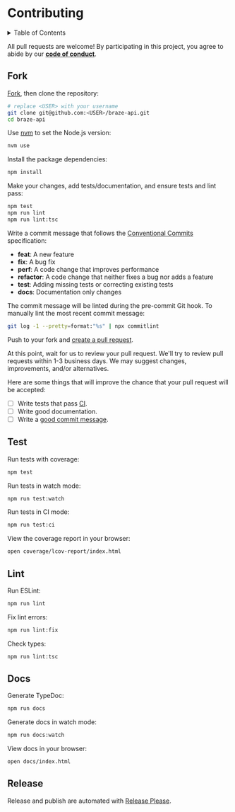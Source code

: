 # Contributing

<details>
<summary>Table of Contents</summary>

- [Fork](#fork)
- [Test](#test)
- [Lint](#lint)
- [Docs](#docs)
- [Release](#release)

</details>

All pull requests are welcome! By participating in this project, you
agree to abide by our **[code of conduct]**.

[code of conduct]: https://github.com/remarkablemark/.github/blob/master/CODE_OF_CONDUCT.md

## Fork

[Fork], then clone the repository:

[fork]: https://github.com/remarkablemark/braze-api/fork

```sh
# replace <USER> with your username
git clone git@github.com:<USER>/braze-api.git
cd braze-api
```

Use [nvm](https://github.com/nvm-sh/nvm#intro) to set the Node.js version:

```sh
nvm use
```

Install the package dependencies:

```sh
npm install
```

Make your changes, add tests/documentation, and ensure tests and lint pass:

```sh
npm test
npm run lint
npm run lint:tsc
```

Write a commit message that follows the [Conventional Commits][commit] specification:

- **feat**: A new feature
- **fix**: A bug fix
- **perf**: A code change that improves performance
- **refactor**: A code change that neither fixes a bug nor adds a feature
- **test**: Adding missing tests or correcting existing tests
- **docs**: Documentation only changes

The commit message will be linted during the pre-commit Git hook.
To manually lint the most recent commit message:

```sh
git log -1 --pretty=format:"%s" | npx commitlint
```

Push to your fork and [create a pull request][pr].

[pr]: https://github.com/remarkablemark/braze-api/compare/

At this point, wait for us to review your pull request. We'll try to review pull requests within
1-3 business days. We may suggest changes, improvements, and/or alternatives.

Here are some things that will improve the chance that your pull request will be accepted:

- [ ] Write tests that pass [CI].
- [ ] Write good documentation.
- [ ] Write a [good commit message][commit].

[ci]: https://github.com/remarkablemark/braze-api/actions/workflows/build.yml
[commit]: https://github.com/angular/angular/blob/main/CONTRIBUTING.md#commit

## Test

Run tests with coverage:

```sh
npm test
```

Run tests in watch mode:

```sh
npm run test:watch
```

Run tests in CI mode:

```sh
npm run test:ci
```

View the coverage report in your browser:

```sh
open coverage/lcov-report/index.html
```

## Lint

Run ESLint:

```sh
npm run lint
```

Fix lint errors:

```sh
npm run lint:fix
```

Check types:

```sh
npm run lint:tsc
```

## Docs

Generate TypeDoc:

```sh
npm run docs
```

Generate docs in watch mode:

```sh
npm run docs:watch
```

View docs in your browser:

```sh
open docs/index.html
```

## Release

Release and publish are automated with [Release Please].

[release please]: https://github.com/googleapis/release-please#readme
